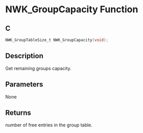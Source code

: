 # NWK_GroupCapacity Function

## C

```c
NWK_GroupTableSize_t NWK_GroupCapacity(void);
```

## Description

 Get remaining groups capacity.

## Parameters

 None 

## Returns

 number of free entries in the group table. 

